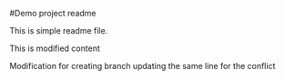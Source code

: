 #Demo project readme

This is simple readme file.


This is modified content

Modification for creating branch 
updating the same line for the conflict  
